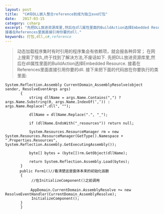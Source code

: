 ```yaml
---
layout: post
title:  "C#将DLL嵌入整合reference到成为独立exe打包"
date:   2017-03-15
category: csharp
excerpt: "先把DLL放进资源库里,然后在dll属性里面的BuildAction选择Embedded Resource.
接着在References里面直接引用你要的dll."
keywords: 打包,dll,c#,reference
---
```

>动态加载程序集时有时引用的程序集会有依赖项，就会报各种异常；
在网上搜索了很久,终于找到了解决方法,不废话如下.
先把DLL放进资源库里,然后在dll属性里面的BuildAction选择Embedded Resource.
接着在References里面直接引用你要的dll.
接下来把下面的代码放在你要执行的类里面:

```
System.Reflection.Assembly CurrentDomain_AssemblyResolve(object sender, ResolveEventArgs args)  
       {  
           string dllName = args.Name.Contains(",") ? args.Name.Substring(0, args.Name.IndexOf(‘,‘)) : args.Name.Replace(".dll", "");  
   
           dllName = dllName.Replace(".", "_");  
   
           if (dllName.EndsWith("_resources")) return null;  
   
           System.Resources.ResourceManager rm = new System.Resources.ResourceManager(GetType().Namespace + ".Properties.Resources", System.Reflection.Assembly.GetExecutingAssembly());  
   
           byte[] bytes = (byte[])rm.GetObject(dllName);  
   
           return System.Reflection.Assembly.Load(bytes);  
       }  
　　　　public Form1()//看清楚这是窗体本来的初始化函数
       {
            //在InitializeComponent()之前调用

    　　　　 AppDomain.CurrentDomain.AssemblyResolve += new ResolveEventHandler(CurrentDomain_AssemblyResolve);
            InitializeComponent();
       }
       }
```